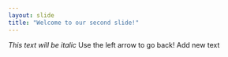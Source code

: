 ```yaml
---
layout: slide
title: "Welcome to our second slide!"
---
```

*This text will be italic*
Use the left arrow to go back!
Add new text
